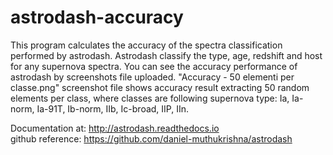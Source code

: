 # astrodash-accuracy

This program calculates the accuracy of the spectra classification performed by astrodash.
Astrodash classify the type, age, redshift and host for any supernova spectra.
You can see the accuracy performance of astrodash by screenshots file uploaded.
"Accuracy - 50 elementi per classe.png" screenshot file shows accuracy result extracting 50 random elements per class,
where classes are following supernova type: Ia, Ia-norm, Ia-91T, Ib-norm, IIb, Ic-broad, IIP, IIn.

Documentation at: http://astrodash.readthedocs.io  
github reference: https://github.com/daniel-muthukrishna/astrodash
